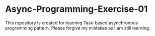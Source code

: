 # Async-Programming-Exercise-01
This repository is created for learning Task-based asynchronous programming pattern.
Please forgive my mistakes as I am still learning.

